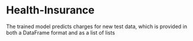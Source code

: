 # Health-Insurance
The trained model predicts charges for new test data, which is provided in both a DataFrame format and as a list of lists
